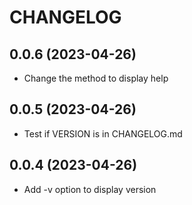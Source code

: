 # CHANGELOG

## 0.0.6 (2023-04-26)
* Change the method to display help

## 0.0.5 (2023-04-26)
* Test if VERSION is in CHANGELOG.md

## 0.0.4 (2023-04-26)
* Add -v option to display version
